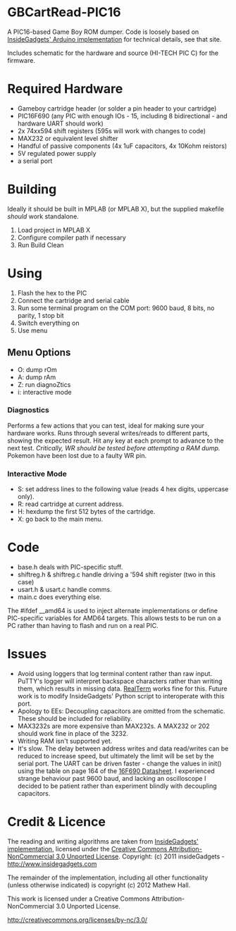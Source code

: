 # GBCartRead-PIC16
A PIC16-based Game Boy ROM dumper. Code is loosely based on [InsideGadgets' Arduino implementation](http://www.insidegadgets.com/projects/gbcartread-gameboy-cart-reader/) for technical details, see that site.

Includes schematic for the hardware and source (HI-TECH PIC C) for the firmware.

# Required Hardware
* Gameboy cartridge header (or solder a pin header to your cartridge)
* PIC16F690 (any PIC with enough IOs - 15, including 8 bidirectional - and hardware UART should work)
* 2x 74xx594 shift registers (595s will work with changes to code)
* MAX232 or equivalent level shifter
* Handful of passive components (4x 1uF capacitors, 4x 10Kohm reistors)
* 5V regulated power supply
* a serial port

# Building
Ideally it should be built in MPLAB (or MPLAB X), but the supplied makefile *should* work standalone.

1. Load project in MPLAB X
2. Configure compiler path if necessary
3. Run Build Clean

# Using
1. Flash the hex to the PIC
2. Connect the cartridge and serial cable
3. Run some terminal program on the COM port: 9600 baud, 8 bits, no parity, 1 stop bit
4. Switch everything on
5. Use menu

## Menu Options
* O: dump rOm
* A: dump rAm
* Z: run diagnoZtics
* i: interactive mode

### Diagnostics
Performs a few actions that you can test, ideal for making sure your hardware works.
Runs through several writes/reads to different parts, showing the expected result. Hit any key at each prompt to advance to the next test.
*Critically, WR should be tested before attempting a RAM dump.* Pokemon have been lost due to a faulty WR pin.

### Interactive Mode
* S: set address lines to the following value (reads 4 hex digits, uppercase only).
* R: read cartridge at current address.
* H: hexdump the first 512 bytes of the cartridge.
* X: go back to the main menu.

# Code 
* base.h deals with PIC-specific stuff.
* shiftreg.h & shiftreg.c handle driving a '594 shift register (two in this case)
* usart.h & usart.c handle comms.
* main.c does everything else.

The #ifdef __amd64 is used to inject alternate implementations or define PIC-specific variables for AMD64 targets. This allows tests to be run on a PC rather than having to flash and run on a real PIC.

# Issues
* Avoid using loggers that log terminal content rather than raw input. PuTTY's logger will interpret backspace characters rather than writing them, which results in missing data. [RealTerm](http://realterm.sourceforge.net/) works fine for this. Future work is to modify InsideGadgets' Python script to interoperate with this port.
* Apology to EEs: Decoupling capacitors are omitted from the schematic. These should be included for reliability.
* MAX3232s are more expensive than MAX232s. A MAX232 or 202 should work fine in place of the 3232.
* Writing RAM isn't supported yet.
* It's slow. The delay between address writes and data read/writes can be reduced to increase speed, but ultimately the limit will be set by the serial port. The UART can be driven faster - change the values in init() using the table on page 164 of the [16F690 Datasheet](http://ww1.microchip.com/downloads/en/DeviceDoc/41262E.pdf). I experienced strange behaviour past 9600 baud, and lacking an oscilloscope I decided to be patient rather than experiment blindly with decoupling capacitors.

# Credit & Licence
The reading and writing algorithms are taken from [InsideGadgets' implementation](http://www.insidegadgets.com/projects/gbcartread-gameboy-cart-reader/), licensed under the [Creative Commons Attribution-NonCommercial 3.0 Unported License](http://creativecommons.org/licenses/by-nc/3.0/). Copyright: (c) 2011 insideGadgets - http://www.insidegadgets.com

The remainder of the implementation, including all other functionality (unless otherwise indicated) is copyright (c) 2012 Mathew Hall. 

This work is licensed under a Creative Commons Attribution-NonCommercial 3.0 Unported License.
http://creativecommons.org/licenses/by-nc/3.0/
